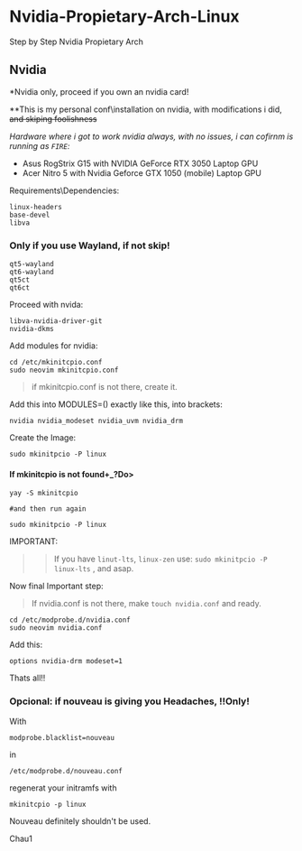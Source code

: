 # Nvidia-Propietary-Arch-Linux
Step by Step Nvidia Propietary Arch

## Nvidia

*Nvidia only, proceed if you own an nvidia card!



**This is my personal conf\installation on nvidia, with modifications i did, ~~and skiping foolishness~~

*Hardware where i got to work nvidia always, with no issues, i can cofirnm is running as `FIRE`:*

* Asus RogStrix G15 with NVIDIA GeForce RTX 3050 Laptop GPU
* Acer Nitro 5 with Nvidia Geforce GTX 1050 (mobile) Laptop GPU

Requirements\Dependencies:

```
linux-headers
base-devel
libva 
```
### Only if you use Wayland, if not skip!
```
qt5-wayland
qt6-wayland
qt5ct
qt6ct
```

Proceed with nvida:

```
libva-nvidia-driver-git
nvidia-dkms
```

Add modules for nvidia:

```
cd /etc/mkinitcpio.conf
sudo neovim mkinitcpio.conf
```
> if mkinitcpio.conf is not there, create it.

Add this into MODULES=() exactly like this, into brackets: 

```
nvidia nvidia_modeset nvidia_uvm nvidia_drm
```

Create the Image:

```
sudo mkinitpcio -P linux
```
#### If mkinitcpio is not found+_?Do>
```
yay -S mkinitcpio

#and then run again

sudo mkinitpcio -P linux

```

IMPORTANT: 
>> If you have `linut-lts`, `linux-zen` use: `sudo mkinitpcio -P linux-lts` , and asap.

Now final Important step:

> If nvidia.conf is not there, make `touch nvidia.conf`  and ready.

```
cd /etc/modprobe.d/nvidia.conf
sudo neovim nvidia.conf
```

Add this:

```
options nvidia-drm modeset=1
```


Thats all!!

### Opcional: if nouveau is giving you Headaches, !!Only!

With

```
modprobe.blacklist=nouveau
```

in

```
/etc/modprobe.d/nouveau.conf
```

regenerat your initramfs with

```
mkinitcpio -p linux
```

Nouveau definitely shouldn't be used.

Chau1

